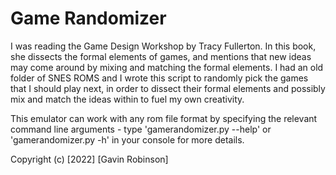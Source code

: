 # Game Randomizer

I was reading the Game Design Workshop by Tracy Fullerton. In this book, she dissects the formal elements of games, and mentions that new ideas may come around by mixing and matching the formal elements. I had an old folder of SNES ROMS and I wrote this script to randomly pick the games that I should play next, in order to dissect their formal elements and possibly mix and match the ideas within to fuel my own creativity.

This emulator can work with any rom file format by specifying the relevant command line arguments - type 'gamerandomizer.py --help' or 'gamerandomizer.py -h' in your console for more details.

Copyright (c) [2022] [Gavin Robinson]